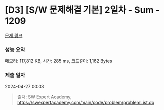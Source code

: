 # [D3] [S/W 문제해결 기본] 2일차 - Sum - 1209 

[문제 링크](https://swexpertacademy.com/main/code/problem/problemDetail.do?contestProbId=AV13_BWKACUCFAYh) 

### 성능 요약

메모리: 117,812 KB, 시간: 285 ms, 코드길이: 1,162 Bytes

### 제출 일자

2024-04-27 00:03



> 출처: SW Expert Academy, https://swexpertacademy.com/main/code/problem/problemList.do